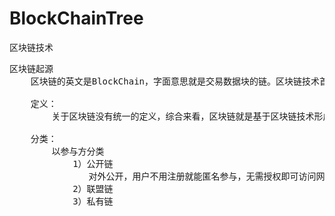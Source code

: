 # BlockChainTree
区块链技术

<pre>
区块链起源
    区块链的英文是BlockChain，字面意思就是交易数据块的链。区块链技术首先被应用于比特币。
    
    定义：
        关于区块链没有统一的定义，综合来看，区块链就是基于区块链技术形成的公共数据库。其中区块链技术是指多个参与方之间基于现代密码学，分布式一致性，点对点网络通信技术和智能合约编程语言形成的数据交换。

    分类：
        以参与方分类
            1）公开链
               对外公开，用户不用注册就能匿名参与，无需授权即可访问网络和区块链，节点可选择自由出入网络。公开链上的区块可以被任何人查看，任何人也可以在公开连上发送交易，还可以随时参与网络上形成共识的过程。即决定哪个区块可以加入区块链并记录当前的网络状态。公开连是真正意义上的完全去中心化的区块链。它通过密码学保证交易不可篡改，同时也利用密码学验证以及经济上的激励，在互为陌生的网络环境中建立共识，从而形成去中心化的信用机制，在公共链中的共识机制一般是工作量证明或权益证明，用户对共识形成的影响力直接取决于他们再网络中拥有资源的占比。
            2）联盟链
            3）私有链
</pre>
